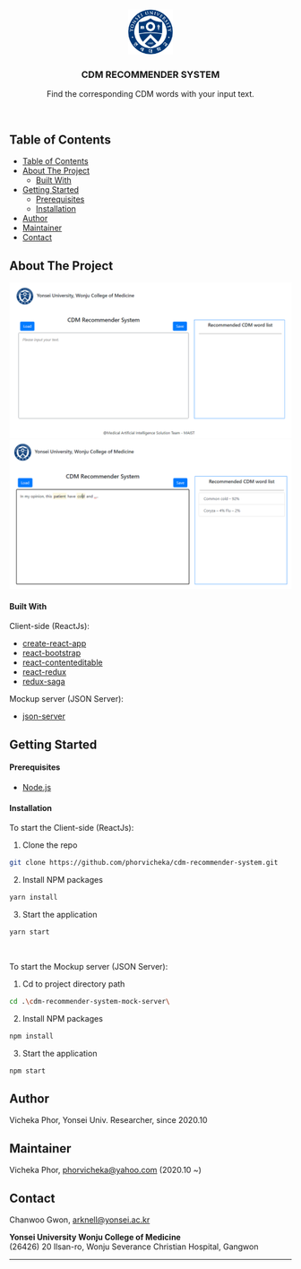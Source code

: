 <!-- PROJECT LOGO -->
<br />
<p align="center">
  <a href="https://github.com/phorvicheka/cdm-recommender-system">
    <img src="./images/logo.png" alt="Logo" width="80" height="80">
  </a>

  <h3 align="center">CDM RECOMMENDER SYSTEM</h3>

  <p align="center">
    Find the corresponding CDM words with your input text.
  </p>
</p>
<br />



<!-- TABLE OF CONTENTS -->
## Table of Contents

- [Table of Contents](#table-of-contents)
- [About The Project](#about-the-project)
    - [Built With](#built-with)
- [Getting Started](#getting-started)
    - [Prerequisites](#prerequisites)
    - [Installation](#installation)
- [Author](#author)
- [Maintainer](#maintainer)
- [Contact](#contact)



<!-- ABOUT THE PROJECT -->
## About The Project

![CDM Recommender System - screenshot01](./images/screenshot01.png)
![CDM Recommender System - screenshot02](./images/screenshot02.png)



#### Built With

Client-side (ReactJs):
* [create-react-app](https://github.com/facebook/create-react-app)
* [react-bootstrap](https://github.com/react-bootstrap/react-bootstrap)
* [react-contenteditable](https://github.com/lovasoa/react-contenteditable)
* [react-redux](https://github.com/reduxjs/react-redux)
* [redux-saga](https://github.com/redux-saga/redux-saga)

Mockup server (JSON Server):
* [json-server](https://github.com/typicode/json-server)



<!-- GETTING STARTED -->
## Getting Started


#### Prerequisites

* [Node.js](https://nodejs.org/en/download/)


#### Installation

To start the Client-side (ReactJs):

1. Clone the repo
```sh
git clone https://github.com/phorvicheka/cdm-recommender-system.git
```
2. Install NPM packages
```sh
yarn install
```
3. Start the application
```sh
yarn start
```
<br />

To start the Mockup server (JSON Server):
1. Cd to project directory path
```sh
cd .\cdm-recommender-system-mock-server\
```
2. Install NPM packages
```sh
npm install
```
3. Start the application
```sh
npm start
```


## Author
Vicheka Phor, Yonsei Univ. Researcher, since 2020.10


## Maintainer
Vicheka Phor, phorvicheka@yahoo.com (2020.10 ~)


<!-- CONTACT -->
## Contact
Chanwoo Gwon, arknell@yonsei.ac.kr

<b>Yonsei University Wonju College of Medicine</b><br />
(26426) 20 Ilsan-ro, Wonju Severance Christian Hospital, Gangwon
<br /><hr /><br />
